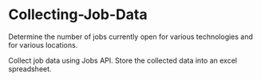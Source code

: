 # Collecting-Job-Data
Determine the number of jobs currently open for various technologies and for various locations.

Collect job data using Jobs API.
Store the collected data into an excel spreadsheet.
